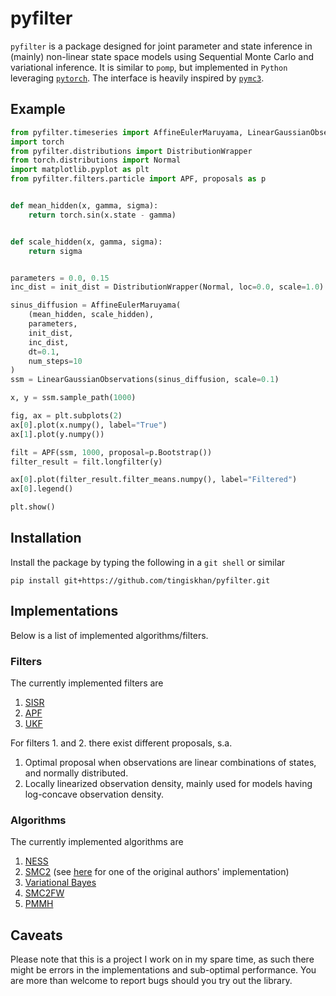 # pyfilter
`pyfilter` is a package designed for joint parameter and state inference in (mainly) non-linear state space models using
Sequential Monte Carlo and variational inference. It is similar to `pomp`, but implemented in `Python` leveraging
[`pytorch`](https://pytorch.org/). The interface is heavily inspired by [`pymc3`](https://github.com/pymc-devs/pymc3). 

## Example
```python
from pyfilter.timeseries import AffineEulerMaruyama, LinearGaussianObservations
import torch
from pyfilter.distributions import DistributionWrapper
from torch.distributions import Normal
import matplotlib.pyplot as plt
from pyfilter.filters.particle import APF, proposals as p


def mean_hidden(x, gamma, sigma):
    return torch.sin(x.state - gamma)


def scale_hidden(x, gamma, sigma):
    return sigma


parameters = 0.0, 0.15
inc_dist = init_dist = DistributionWrapper(Normal, loc=0.0, scale=1.0)

sinus_diffusion = AffineEulerMaruyama(
    (mean_hidden, scale_hidden),
    parameters,
    init_dist,
    inc_dist,
    dt=0.1,
    num_steps=10
)
ssm = LinearGaussianObservations(sinus_diffusion, scale=0.1)

x, y = ssm.sample_path(1000)

fig, ax = plt.subplots(2)
ax[0].plot(x.numpy(), label="True")
ax[1].plot(y.numpy())

filt = APF(ssm, 1000, proposal=p.Bootstrap())
filter_result = filt.longfilter(y)

ax[0].plot(filter_result.filter_means.numpy(), label="Filtered")
ax[0].legend()

plt.show()
```

## Installation
Install the package by typing the following in a `git shell` or similar
```
pip install git+https://github.com/tingiskhan/pyfilter.git
```

## Implementations
Below is a list of implemented algorithms/filters.

### Filters
The currently implemented filters are
1. [SISR](https://en.wikipedia.org/wiki/Particle_filter)
2. [APF](https://en.wikipedia.org/wiki/Auxiliary_particle_filter)
3. [UKF](https://www.seas.harvard.edu/courses/cs281/papers/unscented.pdf)

For filters 1. and 2. there exist different proposals, s.a.
1. Optimal proposal when observations are linear combinations of states, and normally distributed.
2. Locally linearized observation density, mainly used for models having log-concave observation density.

### Algorithms
The currently implemented algorithms are
1. [NESS](https://arxiv.org/abs/1308.1883)
2. [SMC2](https://arxiv.org/abs/1101.1528) (see [here](https://github.com/nchopin/particles) for one of the original authors' implementation)
3. [Variational Bayes](https://en.wikipedia.org/wiki/Variational_Bayesian_methods)
4. [SMC2FW](https://arxiv.org/pdf/1503.00266.pdf)
5. [PMMH](https://www.stats.ox.ac.uk/~doucet/andrieu_doucet_holenstein_PMCMC.pdf)

## Caveats
Please note that this is a project I work on in my spare time, as such there might be errors in the implementations and
sub-optimal performance. You are more than welcome to report bugs should you try out the library.

